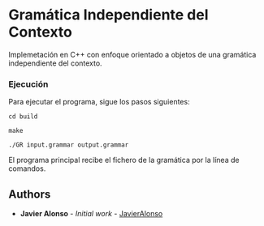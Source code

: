 # Gramática Independiente del Contexto

Implemetación en C++ con enfoque orientado a objetos de una gramática independiente del contexto.


### Ejecución

Para ejecutar el programa, sigue los pasos siguientes:

```
cd build
```
```
make
```
```
./GR input.grammar output.grammar
```

El programa principal recibe el fichero de la gramática por la línea de comandos.

## Authors

* **Javier Alonso** - *Initial work* - [JavierAlonso](https://github.com/Javier-Alonso)


